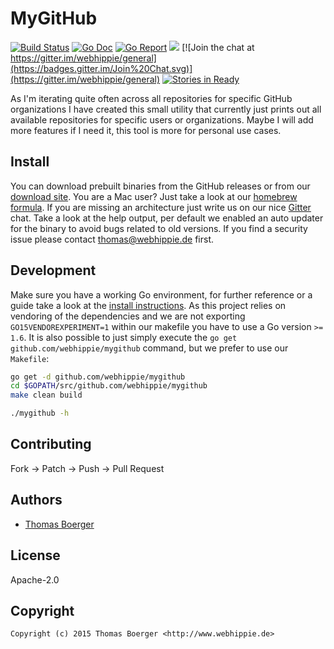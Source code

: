 # MyGitHub

[![Build Status](http://github.dronehippie.de/api/badges/webhippie/mygithub/status.svg)](http://github.dronehippie.de/webhippie/mygithub)
[![Go Doc](https://godoc.org/github.com/webhippie/mygithub?status.svg)](http://godoc.org/github.com/webhippie/mygithub)
[![Go Report](http://goreportcard.com/badge/github.com/webhippie/mygithub)](http://goreportcard.com/report/github.com/webhippie/mygithub)
[![](https://images.microbadger.com/badges/image/webhippie/mygithub.svg)](http://microbadger.com/images/webhippie/mygithub "Get your own image badge on microbadger.com")
[![Join the chat at https://gitter.im/webhippie/general](https://badges.gitter.im/Join%20Chat.svg)](https://gitter.im/webhippie/general)
[![Stories in Ready](https://badge.waffle.io/webhippie/mygithub.svg?label=ready&title=Ready)](http://waffle.io/webhippie/mygithub)

As I'm iterating quite often across all repositories for specific GitHub organizations I have created this small utility that currently just prints out all available repositories for specific users or organizations. Maybe I will add more features if I need it, this tool is more for personal use cases.


## Install

You can download prebuilt binaries from the GitHub releases or from our [download site](http://dl.webhippie.de/misc/mygithub). You are a Mac user? Just take a look at our [homebrew formula](https://github.com/webhippie/homebrew-webhippie). If you are missing an architecture just write us on our nice [Gitter](https://gitter.im/webhippie/general) chat. Take a look at the help output, per default we enabled an auto updater for the binary to avoid bugs related to old versions. If you find a security issue please contact thomas@webhippie.de first.


## Development

Make sure you have a working Go environment, for further reference or a guide take a look at the [install instructions](http://golang.org/doc/install.html). As this project relies on vendoring of the dependencies and we are not exporting `GO15VENDOREXPERIMENT=1` within our makefile you have to use a Go version `>= 1.6`. It is also possible to just simply execute the `go get github.com/webhippie/mygithub` command, but we prefer to use our `Makefile`:

```bash
go get -d github.com/webhippie/mygithub
cd $GOPATH/src/github.com/webhippie/mygithub
make clean build

./mygithub -h
```


## Contributing

Fork -> Patch -> Push -> Pull Request


## Authors

* [Thomas Boerger](https://github.com/tboerger)


## License

Apache-2.0


## Copyright

```
Copyright (c) 2015 Thomas Boerger <http://www.webhippie.de>
```
